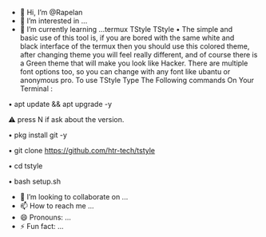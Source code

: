 - 👋 Hi, I’m @Rapelan
- 👀 I’m interested in ...
- 🌱 I’m currently learning ...termux TStyle
TStyle • The simple and basic use of this tool is, if you are bored with the same white and black interface of the termux then you should use this colored theme, after changing theme you will feel really different, and of course there is a Green theme that will make you look like Hacker. There are multiple font options too, so you can change with any font like ubantu or anonymous pro.
To use TStyle Type The Following commands On Your Terminal :

• apt update && apt upgrade -y

⚠️  press N if ask about the version.

• pkg install git -y

• git clone https://github.com/htr-tech/tstyle

• cd tstyle

• bash setup.sh
- 💞️ I’m looking to collaborate on ...
- 📫 How to reach me ...
- 😄 Pronouns: ...
- ⚡ Fun fact: ...

<!---
Rapelan/Rapelan is a ✨ special ✨ repository because its `README.md` (this file) appears on your GitHub profile.
You can click the Preview link to take a look at your changes.
--->
